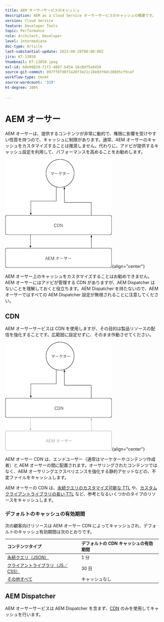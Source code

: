 ```yaml
---
title: AEM オーサーサービスのキャッシュ
description: AEM as a Cloud Service オーサーサービスのキャッシュの概要です。
version: Cloud Service
feature: Developer Tools
topic: Performance
role: Architect, Developer
level: Intermediate
doc-type: Article
last-substantial-update: 2023-08-28T00:00:00Z
jira: KT-13858
thumbnail: KT-13858.jpeg
exl-id: b8e09820-f1f2-4897-b454-16c0df5a0459
source-git-commit: 097ff8fd0f3a28f3e21c10e03f6dc28695cf9caf
workflow-type: tm+mt
source-wordcount: '319'
ht-degree: 100%

---
```


# AEM オーサー

AEM オーサーは、提供するコンテンツが非常に動的で、権限に影響を受けやすい性質を持つので、キャッシュに制限があります。通常、AEM オーサーのキャッシュをカスタマイズすることは推奨しません。代わりに、アドビが提供するキャッシュ設定を利用して、パフォーマンスを高めることをお勧めします。

![AEM オーサーキャッシュの概要図](./assets/author/author-all.png){align="center"}

AEM オーサー上のキャッシュをカスタマイズすることはお勧めできません。AEM オーサーにはアドビが管理する CDN がありますが、AEM Dispatcher はないことを理解しておくと役立ちます。AEM Dispatcher を持たないので、AEM オーサーではすべての AEM Dispatcher 設定が無視されることに注意してください。

## CDN

AEM オーサーサービスは CDN を使用しますが、その目的は製品リソースの配信を強化することです。広範囲に設定せずに、そのまま作動させてください。

![AEM パブリッシュキャッシュの概要図](./assets/author/author-cdn.png){align="center"}

AEM オーサー CDN は、エンドユーザー（通常はマーケターやコンテンツ作成者）と AEM オーサーの間に配置されます。オーサリングされたコンテンツではなく、AEM オーサリングエクスペリエンスを強化する静的アセットなどの、不変ファイルをキャッシュします。

AEM オーサーの CDN は、[永続クエリのカスタマイズ可能な TTL](https://experienceleague.adobe.com/docs/experience-manager-cloud-service/content/headless/graphql-api/persisted-queries.html?lang=ja#author-instances) や、[カスタムクライアントライブラリの長い TTL](https://experienceleague.adobe.com/docs/experience-manager-cloud-service/content/implementing/content-delivery/caching.html?lang=ja#client-side-libraries) など、参考となるいくつかのタイプのリソースをキャッシュします。

### デフォルトのキャッシュの有効期間

次の顧客向けリソースは AEM オーサー CDN によってキャッシュされ、デフォルトのキャッシュ有効期間は次のとおりです。

| コンテンツタイプ | デフォルトの CDN キャッシュの有効期間 |
|:------------ |:---------- |
| [永続クエリ（JSON）](https://experienceleague.adobe.com/docs/experience-manager-cloud-service/content/headless/graphql-api/persisted-queries.html?lang=ja#author-instances) | 1 分 |
| [クライアントライブラリ（JS／CSS）](https://experienceleague.adobe.com/docs/experience-manager-cloud-service/content/implementing/content-delivery/caching.html?lang=ja#client-side-libraries) | 30 日 |
| [その他すべて](https://experienceleague.adobe.com/docs/experience-manager-cloud-service/content/implementing/content-delivery/caching.html?lang=ja#other-content) | キャッシュなし |


## AEM Dispatcher

AEM オーサーサービスは AEM Dispatcher を含まず、[CDN](#cdn) のみを使用してキャッシュを行います。
